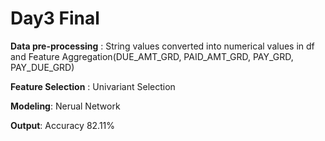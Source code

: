 # Day3 Final

**Data pre-processing** : String values converted into numerical values in df and Feature Aggregation(DUE_AMT_GRD, PAID_AMT_GRD, PAY_GRD, PAY_DUE_GRD)

**Feature Selection** : Univariant Selection

**Modeling**: Nerual Network 

**Output**: Accuracy 82.11%

